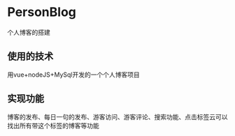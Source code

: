 # PersonBlog
个人博客的搭建
## 使用的技术
用vue+nodeJS+MySql开发的一个个人博客项目
## 实现功能
博客的发布、每日一句的发布、游客访问、游客评论、搜索功能、点击标签云可以找出所有带这个标签的博客等功能
